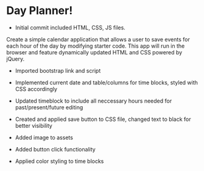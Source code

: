 # Day Planner!

- Initial commit included HTML, CSS, JS files.

Create a simple calendar application that allows a user to save events for each hour of the day by modifying starter code. This app will run in the browser and feature dynamically updated HTML and CSS powered by jQuery.

- Imported bootstrap link and script

- Implemented current date and table/columns for time blocks, styled with CSS accordingly

- Updated timeblock to include all neccessary hours needed for past/present/future editing

- Created and applied save button to CSS file, changed text to black for better visibility 

- Added image to assets

- Added button click functionality

- Applied color styling to time blocks
